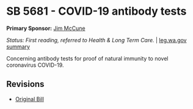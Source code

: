 # SB 5681 - COVID-19 antibody tests
**Primary Sponsor:** [Jim McCune](/person/leg/jim.mccune.md)

*Status: First reading, referred to Health & Long Term Care.* | [leg.wa.gov summary](https://app.leg.wa.gov/billsummary?BillNumber=5681&Year=2021)

Concerning antibody tests for proof of natural immunity to novel coronavirus COVID-19.

## Revisions
* [Original Bill](1/)